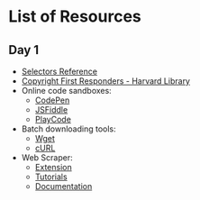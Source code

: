 # List of Resources

## Day 1

- [Selectors Reference](https://www.w3schools.com/cssref/css_selectors.php)
- [Copyright First Responders - Harvard Library](https://library.harvard.edu/services-tools/copyright-first-responders)
- Online code sandboxes:
    - [CodePen](https://codepen.io)
    - [JSFiddle](https://jsfiddle.net)
    - [PlayCode](https://playcode.io)
- Batch downloading tools:
    - [Wget](https://www.gnu.org/software/wget/)
    - [cURL](https://curl.se)
- Web Scraper:
    - [Extension](https://webscraper.io)
    - [Tutorials](https://webscraper.io/tutorials)
    - [Documentation](https://webscraper.io/documentation)





